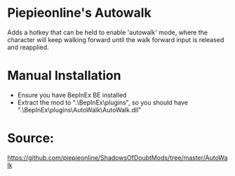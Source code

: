 # Piepieonline's Autowalk

Adds a hotkey that can be held to enable 'autowalk' mode, where the character will keep walking forward until the walk forward input is released and reapplied.

# Manual Installation

* Ensure you have BepInEx BE installed
* Extract the mod to ".\BepInEx\plugins\", so you should have ".\BepInEx\plugins\AutoWalk\AutoWalk.dll"

# Source:

https://github.com/piepieonline/ShadowsOfDoubtMods/tree/master/AutoWalk
